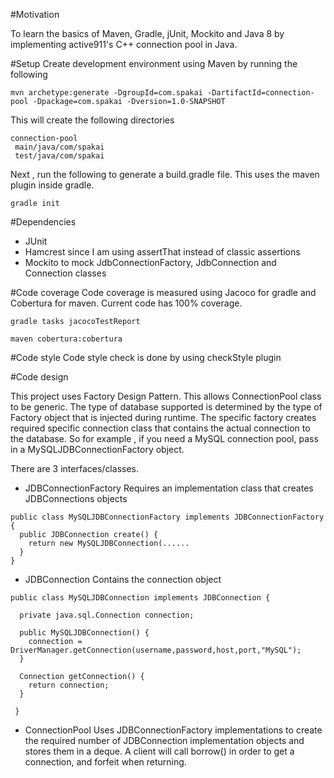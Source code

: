 #Motivation

To learn the basics of Maven, Gradle, jUnit, Mockito and Java 8 by implementing active911's C++ connection pool in Java.

#Setup
Create development environment using Maven by running the following
```
mvn archetype:generate -DgroupId=com.spakai -DartifactId=connection-pool -Dpackage=com.spakai -Dversion=1.0-SNAPSHOT
```
This will create the following directories
```
connection-pool
 main/java/com/spakai
 test/java/com/spakai
```

Next , run the following to generate a build.gradle file. This uses the maven plugin inside gradle.

```
gradle init
```

#Dependencies

- JUnit
- Hamcrest since I am using assertThat instead of classic assertions
- Mockito to mock JdbConnectionFactory, JdbConnection and Connection classes

#Code coverage
Code coverage is measured using Jacoco for gradle and Cobertura for maven.
Current code has 100% coverage.

```
gradle tasks jacocoTestReport
```


```
maven cobertura:cobertura
```

#Code style
Code style check is done by using checkStyle plugin

#Code design

This project uses Factory Design Pattern. This allows ConnectionPool class to be generic. The type of database supported is determined by the type of Factory object that is injected during runtime. The specific factory creates required specific connection class that contains the actual connection to the database. So for example , if you need a MySQL connection pool, pass in a MySQLJDBConnectionFactory object.

There are 3 interfaces/classes.

- JDBConnectionFactory
Requires an implementation class that creates JDBConnections objects
```
public class MySQLJDBConnectionFactory implements JDBConnectionFactory {
  public JDBConnection create() {
    return new MySQLJDBConnection(......
  }
}
```

- JDBConnection
Contains the connection object
```
public class MySQLJDBConnection implements JDBConnection {

  private java.sql.Connection connection;

  public MySQLJDBConnection() {
    connection = DriverManager.getConnection(username,password,host,port,"MySQL");
  }

  Connection getConnection() {
    return connection;
  }

 }
```

- ConnectionPool
Uses JDBConnectionFactory implementations to create the required number of JDBConnection implementation objects and stores them in a deque.
A client will call borrow() in order to get a connection, and forfeit when returning.
